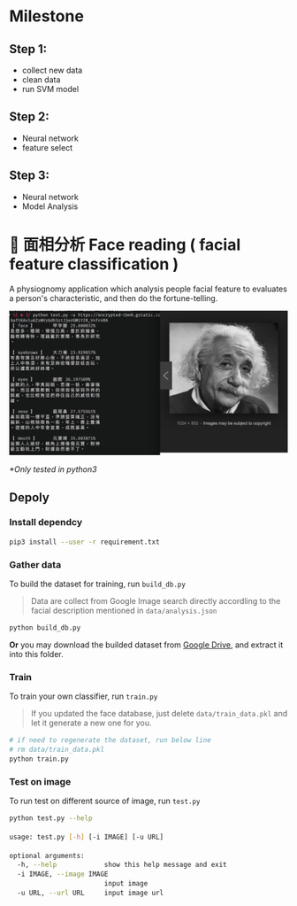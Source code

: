 # Milestone
## Step 1:
- collect new data
- clean data
- run SVM model

## Step 2:
- Neural network
- feature select

## Step 3:
-  Neural network
-  Model Analysis



# :man_with_gua_pi_mao: 面相分析 Face reading ( facial feature classification ) 

A physiognomy application which analysis people facial feature to
evaluates a person's characteristic, and then do the fortune-telling. 

![Demo](docs/demo.png)

_*Only tested in python3_

## Depoly

### Install dependcy

```bash
pip3 install --user -r requirement.txt
```

### Gather data

To build the dataset for training, run `build_db.py`
>Data are collect from Google Image search directly accordling to the facial description mentioned in `data/analysis.json`

```bash
python build_db.py
```

**Or** you may download the builded dataset from [Google Drive](https://drive.google.com/file/d/1Glm-2v-7xdMjOtmyX686G7zxLsHksct5/view?usp=sharing), and extract it into this folder.

### Train

To train your own classifier, run `train.py`  
> If you updated the face database, just delete `data/train_data.pkl` and
> let it generate a new one for you.

```bash
# if need to regenerate the dataset, run below line
# rm data/train_data.pkl
python train.py
```

### Test on image

To run test on different source of image, run `test.py`

```bash
python test.py --help

usage: test.py [-h] [-i IMAGE] [-u URL]

optional arguments:
  -h, --help            show this help message and exit
  -i IMAGE, --image IMAGE
                        input image
  -u URL, --url URL     input image url
```






